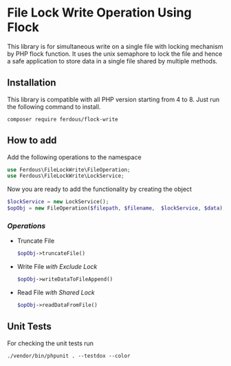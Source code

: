 # File Lock Write Operation Using Flock

This library is for simultaneous write on a single file with locking mechanism by PHP flock function. It uses the unix semaphore to lock the file and hence a safe application to store data in a single file shared by multiple methods.

## Installation
This library is compatible with all PHP version starting from 4 to 8. Just run the following command to install.
```
composer require ferdous/flock-write
```
## How to add
Add the following operations to the namespace
```php
use Ferdous\FileLockWrite\FileOperation;
use Ferdous\FileLockWrite\LockService;
```
Now you are ready to add the functionality by creating the object

```php
$lockService = new LockService();
$opObj = new FileOperation($filepath, $filename,  $lockService, $data);
```

### *Operations*
- Truncate File
    ```php 
    $opObj->truncateFile() 
    ```
- Write File *with Exclude Lock*
    ```php 
    $opObj->writeDataToFileAppend() 
    ```
- Read File *with Shared Lock* 
    ```php 
    $opObj->readDataFromFile() 
    ```
## Unit Tests

For checking the unit tests run
```shell
./vendor/bin/phpunit . --testdox --color
```